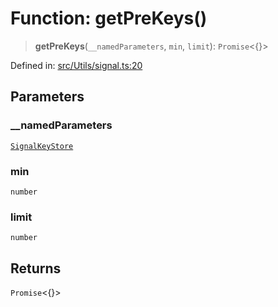# Function: getPreKeys()

> **getPreKeys**(`__namedParameters`, `min`, `limit`): `Promise`\<\{\}\>

Defined in: [src/Utils/signal.ts:20](https://github.com/Fokusdotid/Baileys/blob/4aa08196a497251af5be42856601e02d8a85cce8/src/Utils/signal.ts#L20)

## Parameters

### \_\_namedParameters

[`SignalKeyStore`](../type-aliases/SignalKeyStore.md)

### min

`number`

### limit

`number`

## Returns

`Promise`\<\{\}\>
